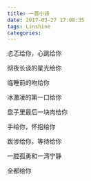```yaml
---
title: 一首小诗
date: 2017-03-27 17:08:35
tags: Linshine
categories: 
---
```


忐忑给你，心跳给你

彻夜长谈的星光给你

<!-- more -->

临睡前的吻给你

冰激凌的第一口给你

盘子里最后一块肉给你

手给你，怀抱给你

跋涉给你，等待给你

一腔孤勇和一湾宁静

全都给你